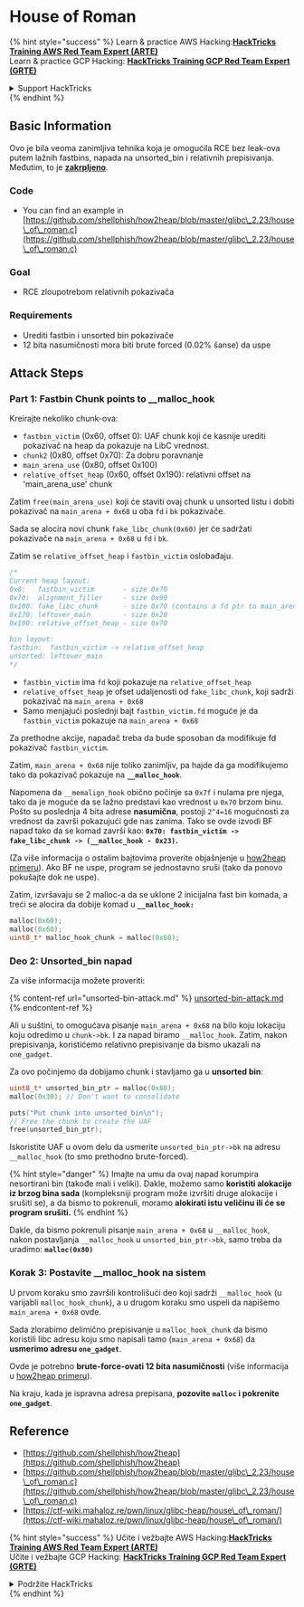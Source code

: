 # House of Roman

{% hint style="success" %}
Learn & practice AWS Hacking:<img src="/.gitbook/assets/arte.png" alt="" data-size="line">[**HackTricks Training AWS Red Team Expert (ARTE)**](https://training.hacktricks.xyz/courses/arte)<img src="/.gitbook/assets/arte.png" alt="" data-size="line">\
Learn & practice GCP Hacking: <img src="/.gitbook/assets/grte.png" alt="" data-size="line">[**HackTricks Training GCP Red Team Expert (GRTE)**<img src="/.gitbook/assets/grte.png" alt="" data-size="line">](https://training.hacktricks.xyz/courses/grte)

<details>

<summary>Support HackTricks</summary>

* Check the [**subscription plans**](https://github.com/sponsors/carlospolop)!
* **Join the** 💬 [**Discord group**](https://discord.gg/hRep4RUj7f) or the [**telegram group**](https://t.me/peass) or **follow** us on **Twitter** 🐦 [**@hacktricks\_live**](https://twitter.com/hacktricks\_live)**.**
* **Share hacking tricks by submitting PRs to the** [**HackTricks**](https://github.com/carlospolop/hacktricks) and [**HackTricks Cloud**](https://github.com/carlospolop/hacktricks-cloud) github repos.

</details>
{% endhint %}

## Basic Information

Ovo je bila veoma zanimljiva tehnika koja je omogućila RCE bez leak-ova putem lažnih fastbins, napada na unsorted\_bin i relativnih prepisivanja. Međutim, to je [**zakrpljeno**](https://sourceware.org/git/?p=glibc.git;a=commitdiff;h=b90ddd08f6dd688e651df9ee89ca3a69ff88cd0c).

### Code

* You can find an example in [https://github.com/shellphish/how2heap/blob/master/glibc\_2.23/house\_of\_roman.c](https://github.com/shellphish/how2heap/blob/master/glibc\_2.23/house\_of\_roman.c)

### Goal

* RCE zloupotrebom relativnih pokazivača

### Requirements

* Urediti fastbin i unsorted bin pokazivače
* 12 bita nasumičnosti mora biti brute forced (0.02% šanse) da uspe

## Attack Steps

### Part 1: Fastbin Chunk points to \_\_malloc\_hook

Kreirajte nekoliko chunk-ova:

* `fastbin_victim` (0x60, offset 0): UAF chunk koji će kasnije urediti pokazivač na heap da pokazuje na LibC vrednost.
* `chunk2` (0x80, offset 0x70): Za dobru poravnanje
* `main_arena_use` (0x80, offset 0x100)
* `relative_offset_heap` (0x60, offset 0x190): relativni offset na 'main\_arena\_use' chunk

Zatim `free(main_arena_use)` koji će staviti ovaj chunk u unsorted listu i dobiti pokazivač na `main_arena + 0x68` u oba `fd` i `bk` pokazivače.

Sada se alocira novi chunk `fake_libc_chunk(0x60)` jer će sadržati pokazivače na `main_arena + 0x68` u `fd` i `bk`.

Zatim se `relative_offset_heap` i `fastbin_victim` oslobađaju.
```c
/*
Current heap layout:
0x0:   fastbin_victim       - size 0x70
0x70:  alignment_filler     - size 0x90
0x100: fake_libc_chunk      - size 0x70 (contains a fd ptr to main_arena + 0x68)
0x170: leftover_main        - size 0x20
0x190: relative_offset_heap - size 0x70

bin layout:
fastbin:  fastbin_victim -> relative_offset_heap
unsorted: leftover_main
*/
```
* &#x20;`fastbin_victim` ima `fd` koji pokazuje na `relative_offset_heap`
* &#x20;`relative_offset_heap` je ofset udaljenosti od `fake_libc_chunk`, koji sadrži pokazivač na `main_arena + 0x68`
* Samo menjajući poslednji bajt `fastbin_victim.fd` moguće je da `fastbin_victim` pokazuje na `main_arena + 0x68`

Za prethodne akcije, napadač treba da bude sposoban da modifikuje fd pokazivač `fastbin_victim`.

Zatim, `main_arena + 0x68` nije toliko zanimljiv, pa hajde da ga modifikujemo tako da pokazivač pokazuje na **`__malloc_hook`**.

Napomena da `__memalign_hook` obično počinje sa `0x7f` i nulama pre njega, tako da je moguće da se lažno predstavi kao vrednost u `0x70` brzom binu. Pošto su poslednja 4 bita adrese **nasumična**, postoji `2^4=16` mogućnosti za vrednost da završi pokazujući gde nas zanima. Tako se ovde izvodi BF napad tako da se komad završi kao: **`0x70: fastbin_victim -> fake_libc_chunk -> (__malloc_hook - 0x23)`.**

(Za više informacija o ostalim bajtovima proverite objašnjenje u [how2heap](https://github.com/shellphish/how2heap/blob/master/glibc\_2.23/house\_of\_roman.c)[ primeru](https://github.com/shellphish/how2heap/blob/master/glibc\_2.23/house\_of\_roman.c)). Ako BF ne uspe, program se jednostavno sruši (tako da ponovo pokušajte dok ne uspe).

Zatim, izvršavaju se 2 malloc-a da se uklone 2 inicijalna fast bin komada, a treći se alocira da dobije komad u **`__malloc_hook:`**
```c
malloc(0x60);
malloc(0x60);
uint8_t* malloc_hook_chunk = malloc(0x60);
```
### Deo 2: Unsorted\_bin napad

Za više informacija možete proveriti:

{% content-ref url="unsorted-bin-attack.md" %}
[unsorted-bin-attack.md](unsorted-bin-attack.md)
{% endcontent-ref %}

Ali u suštini, to omogućava pisanje `main_arena + 0x68` na bilo koju lokaciju koju odredimo u `chunk->bk`. I za napad biramo `__malloc_hook`. Zatim, nakon prepisivanja, koristićemo relativno prepisivanje da bismo ukazali na `one_gadget`.

Za ovo počinjemo da dobijamo chunk i stavljamo ga u **unsorted bin**:
```c
uint8_t* unsorted_bin_ptr = malloc(0x80);
malloc(0x30); // Don't want to consolidate

puts("Put chunk into unsorted_bin\n");
// Free the chunk to create the UAF
free(unsorted_bin_ptr);
```
Iskoristite UAF u ovom delu da usmerite `unsorted_bin_ptr->bk` na adresu `__malloc_hook` (to smo prethodno brute-forced).

{% hint style="danger" %}
Imajte na umu da ovaj napad korumpira nesortirani bin (takođe mali i veliki). Dakle, možemo samo **koristiti alokacije iz brzog bina sada** (kompleksniji program može izvršiti druge alokacije i srušiti se), a da bismo to pokrenuli, moramo **alokirati istu veličinu ili će se program srušiti.**
{% endhint %}

Dakle, da bismo pokrenuli pisanje `main_arena + 0x68` u `__malloc_hook`, nakon postavljanja `__malloc_hook` u `unsorted_bin_ptr->bk`, samo treba da uradimo: **`malloc(0x80)`**

### Korak 3: Postavite \_\_malloc\_hook na sistem

U prvom koraku smo završili kontrolišući deo koji sadrži `__malloc_hook` (u varijabli `malloc_hook_chunk`), a u drugom koraku smo uspeli da napišemo `main_arena + 0x68` ovde.

Sada zlorabimo delimično prepisivanje u `malloc_hook_chunk` da bismo koristili libc adresu koju smo napisali tamo (`main_arena + 0x68`) da **usmerimo adresu `one_gadget`**.

Ovde je potrebno **brute-force-ovati 12 bita nasumičnosti** (više informacija u [how2heap](https://github.com/shellphish/how2heap/blob/master/glibc\_2.23/house\_of\_roman.c)[ primeru](https://github.com/shellphish/how2heap/blob/master/glibc\_2.23/house\_of\_roman.c)).

Na kraju, kada je ispravna adresa prepisana, **pozovite `malloc` i pokrenite `one_gadget`**.

## Reference

* [https://github.com/shellphish/how2heap](https://github.com/shellphish/how2heap)
* [https://github.com/shellphish/how2heap/blob/master/glibc\_2.23/house\_of\_roman.c](https://github.com/shellphish/how2heap/blob/master/glibc\_2.23/house\_of\_roman.c)
* [https://ctf-wiki.mahaloz.re/pwn/linux/glibc-heap/house\_of\_roman/](https://ctf-wiki.mahaloz.re/pwn/linux/glibc-heap/house\_of\_roman/)

{% hint style="success" %}
Učite i vežbajte AWS Hacking:<img src="/.gitbook/assets/arte.png" alt="" data-size="line">[**HackTricks Training AWS Red Team Expert (ARTE)**](https://training.hacktricks.xyz/courses/arte)<img src="/.gitbook/assets/arte.png" alt="" data-size="line">\
Učite i vežbajte GCP Hacking: <img src="/.gitbook/assets/grte.png" alt="" data-size="line">[**HackTricks Training GCP Red Team Expert (GRTE)**<img src="/.gitbook/assets/grte.png" alt="" data-size="line">](https://training.hacktricks.xyz/courses/grte)

<details>

<summary>Podržite HackTricks</summary>

* Proverite [**planove pretplate**](https://github.com/sponsors/carlospolop)!
* **Pridružite se** 💬 [**Discord grupi**](https://discord.gg/hRep4RUj7f) ili [**telegram grupi**](https://t.me/peass) ili **pratite** nas na **Twitteru** 🐦 [**@hacktricks\_live**](https://twitter.com/hacktricks\_live)**.**
* **Podelite hakerske trikove slanjem PR-ova na** [**HackTricks**](https://github.com/carlospolop/hacktricks) i [**HackTricks Cloud**](https://github.com/carlospolop/hacktricks-cloud) github repozitorijume.

</details>
{% endhint %}
